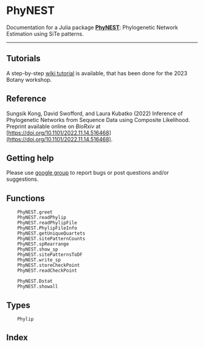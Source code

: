 # PhyNEST

Documentation for a Julia package **[PhyNEST](https://github.com/sungsik-kong/PhyNEST.jl)**: Phylogenetic Network Estimation using SiTe patterns.

---
## Tutorials
A step-by-step [wiki tutorial](https://github.com/sungsik-kong/PhyNEST.jl/wiki) is available, that has been done for the 2023 Botany workshop.

## Reference
Sungsik Kong, David Swofford, and Laura Kubatko (2022) Inference of Phylogenetic Networks from Sequence Data using Composite Likelihood. Preprint available online on *BioRxiv* at [https://doi.org/10.1101/2022.11.14.516468](https://doi.org/10.1101/2022.11.14.516468).

## Getting help
Please use [google group](https://groups.google.com/g/phynest-users) to report bugs or post questions and/or suggestions.


## Functions
```@docs
    PhyNEST.greet
    PhyNEST.readPhylip
    PhyNEST.readPhylipFile
    PhyNEST.PhylipFileInfo
    PhyNEST.getUniqueQuartets
    PhyNEST.sitePatternCounts
    PhyNEST.spRearrange
    PhyNEST.show_sp
    PhyNEST.sitePatternsToDF
    PhyNEST.write_sp
    PhyNEST.storeCheckPoint
    PhyNEST.readCheckPoint

    PhyNEST.Dstat
    PhyNEST.showall
```
## Types
```@docs
    Phylip
```

## Index
```@index
    
```